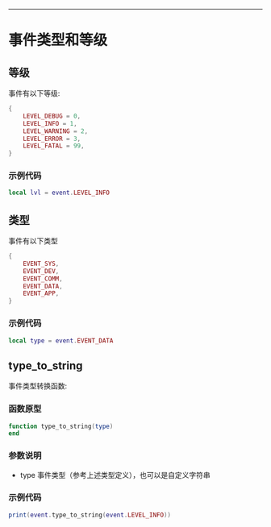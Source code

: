
----

# 事件类型和等级


## 等级

事件有以下等级:

``` lua
{
	LEVEL_DEBUG = 0,
	LEVEL_INFO = 1,
	LEVEL_WARNING = 2,
	LEVEL_ERROR = 3,
	LEVEL_FATAL = 99,
}
```

### 示例代码

``` lua
local lvl = event.LEVEL_INFO
```

## 类型

事件有以下类型

```lua
{
	EVENT_SYS,
	EVENT_DEV,
	EVENT_COMM,
	EVENT_DATA,
	EVENT_APP,
}
```

### 示例代码

``` lua
local type = event.EVENT_DATA
```

##  type_to_string

事件类型转换函数:

### 函数原型

```lua
function type_to_string(type)
end
```

### 参数说明

* type
  事件类型（参考上述类型定义），也可以是自定义字符串


### 示例代码

``` lua
print(event.type_to_string(event.LEVEL_INFO))
```
